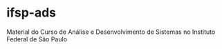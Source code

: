 # ifsp-ads
Material do Curso de Análise e Desenvolvimento de Sistemas no Instituto Federal de São Paulo
